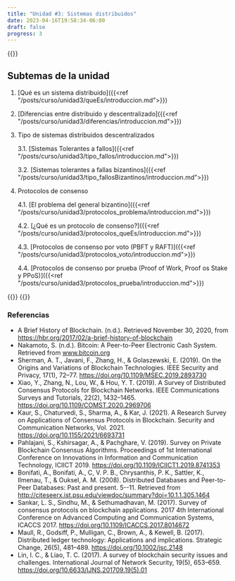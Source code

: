 ```yaml
---
title: "Unidad #3: Sistemas distribuidos"
date: 2023-04-16T19:58:34-06:00
draft: false
progress: 3
---
```


{{<avance condicion="0" idPagina="2">}}

## Subtemas de la unidad

1. [Qué es un sistema distribuido]({{<ref "/posts/curso/unidad3/queEs/introduccion.md">}})
2. [Diferencias entre distribuido y descentralizado]({{<ref "/posts/curso/unidad3/diferencias/introduccion.md">}})
3. Tipo de sistemas distribuidos descentralizados 
    
    3.1. [Sistemas Tolerantes a fallos]({{<ref "/posts/curso/unidad3/tipo_fallos/introduccion.md">}})
    
    3.2. [Sistemas tolerantes a fallas bizantinos]({{<ref "/posts/curso/unidad3/tipo_fallosBizantinos/introduccion.md">}})

4. Protocolos de consenso
    
    4.1. [El problema del general bizantino]({{<ref "/posts/curso/unidad3/protocolos_problema/introduccion.md">}})
    
    4.2. [¿Qué es un protocolo de consenso?]({{<ref "/posts/curso/unidad3/protocolos_queEs/introduccion.md">}})
    
    4.3. [Protocolos de consenso por voto (PBFT y RAFT)]({{<ref "/posts/curso/unidad3/protocolos_voto/introduccion.md">}})
    
    4.4. [Protocolos de consenso por prueba (Proof of Work, Proof os Stake y PPoS)]({{<ref "/posts/curso/unidad3/protocolos_prueba/introduccion.md">}})

{{<salto>}}
{{<salto>}}

### Referencias

- A Brief History of Blockchain. (n.d.). Retrieved November 30, 2020, from https://hbr.org/2017/02/a-brief-history-of-blockchain
- Nakamoto, S. (n.d.). Bitcoin: A Peer-to-Peer Electronic Cash System. Retrieved from www.bitcoin.org
- Sherman, A. T., Javani, F., Zhang, H., & Golaszewski, E. (2019). On the Origins and Variations of Blockchain Technologies. IEEE Security and Privacy, 17(1), 72–77. https://doi.org/10.1109/MSEC.2019.2893730
- Xiao, Y., Zhang, N., Lou, W., & Hou, Y. T. (2019). A Survey of Distributed Consensus Protocols for Blockchain Networks. IEEE Communications Surveys and Tutorials, 22(2), 1432–1465. https://doi.org/10.1109/COMST.2020.2969706
- Kaur, S., Chaturvedi, S., Sharma, A., & Kar, J. (2021). A Research Survey on Applications of Consensus Protocols in Blockchain. Security and Communication Networks, Vol. 2021. https://doi.org/10.1155/2021/6693731
- Pahlajani, S., Kshirsagar, A., & Pachghare, V. (2019). Survey on Private Blockchain Consensus Algorithms. Proceedings of 1st International Conference on Innovations in Information and Communication Technology, ICIICT 2019. https://doi.org/10.1109/ICIICT1.2019.8741353
- Bonifati, A., Bonifati, A., C, V. P. B., Chrysanthis, P. K., Sattler, K., Ilmenau, T., & Ouksel, A. M. (2008). Distributed Databases and Peer-to-Peer Databases: Past and present. 5--11. Retrieved from http://citeseerx.ist.psu.edu/viewdoc/summary?doi=10.1.1.305.1464
- Sankar, L. S., Sindhu, M., & Sethumadhavan, M. (2017). Survey of consensus protocols on blockchain applications. 2017 4th International Conference on Advanced Computing and Communication Systems, ICACCS 2017. https://doi.org/10.1109/ICACCS.2017.8014672
- Maull, R., Godsiff, P., Mulligan, C., Brown, A., & Kewell, B. (2017). Distributed ledger technology: Applications and implications. Strategic Change, 26(5), 481–489. https://doi.org/10.1002/jsc.2148
- Lin, I. C., & Liao, T. C. (2017). A survey of blockchain security issues and challenges. International Journal of Network Security, 19(5), 653–659. https://doi.org/10.6633/IJNS.201709.19(5).01